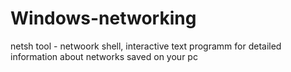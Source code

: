 # Windows-networking

netsh tool - netwoork shell, interactive text programm for detailed information about networks saved on your pc
